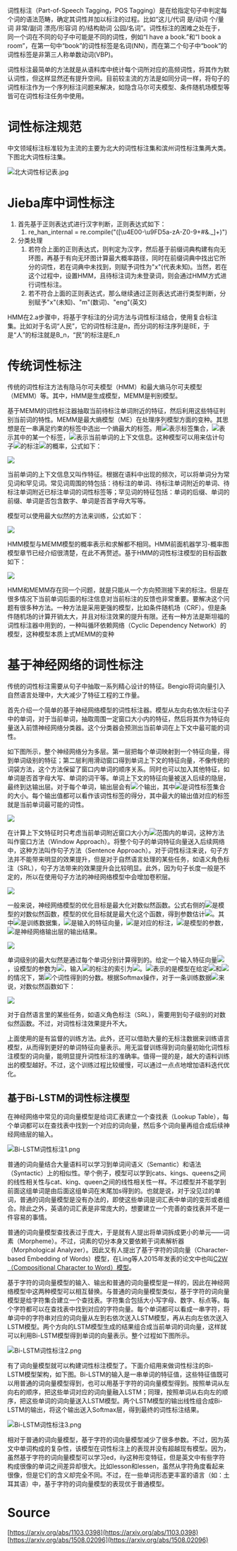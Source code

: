 词性标注（Part-of-Speech Tagging，POS Tagging）是在给指定句子中判定每个词的语法范畴，确定其词性并加以标注的过程。比如“这儿/代词 是/动词 个/量词 非常/副词 漂亮/形容词 的/结构助词 公园/名词”。词性标注的困难之处在于，同一个词在不同的句子中可能是不同的词性，例如“I have a book.”和“I book a room”，在第一句中“book”的词性标签是名词(NN)，而在第二个句子中“book”的词性标签是非第三人称单数动词(VBP)。

词性标注最简单的方法就是从语料库中统计每个词所对应的高频词性，将其作为默认词性，但这样显然还有提升空间。目前较主流的方法是如同分词一样，将句子的词性标注作为一个序列标注问题来解决，如隐含马尔可夫模型、条件随机场模型等皆可在词性标注任务中使用。

<a name="LuKPl"></a>
# 词性标注规范

中文领域标注标准较为主流的主要为北大的词性标注集和滨州词性标注集两大类。下图北大词性标注集。

![北大词性标记表.jpg](./img/1599012680916-297cc01c-608e-4f5e-ac4c-3834558a9369.jpeg)

<a name="vwnCC"></a>
# Jieba库中词性标注

1. 首先基于正则表达式进行汉字判断，正则表达式如下：
   1. re_han_internal = re.compile("([\u4E00-\u9FD5a-zA-Z0-9+#&\._]+)")
2. 分类处理
   1. 若符合上面的正则表达式，则判定为汉字，然后基于前缀词典构建有向无环图，再基于有向无环图计算最大概率路径，同时在前缀词典中找出它所分的词性，若在词典中未找到，则赋予词性为"x"(代表未知)。当然，若在这个过程中，设置HMM，且待标注词为未登录词，则会通过HMM方式进行词性标注。
   2. 若不符合上面的正则表达式，那么继续通过正则表达式进行类型判断，分别赋予"x"(未知)、"m"(数词)、"eng"(英文)

HMM在2.a步骤中，将基于字标注的分词方法与词性标注结合，使用复合标注集。比如对于名词“人民”，它的词性标注是n，而分词的标注序列是BE，于是“人”的标注就是B_n，“民”的标注是E_n

<a name="CAqX2"></a>
# 传统词性标注

传统的词性标注方法有隐马尔可夫模型（HMM）和最大熵马尔可夫模型（MEMM）等。其中，HMM是生成模型，MEMM是判别模型。

基于MEMM的词性标注器抽取当前待标注单词附近的特征，然后利用这些特征判别当前词的特性。MEMM是最大熵模型（ME）在处理序列模型方面的变种。其思想是在一串满足约束的标签中选出一个熵最大的标签。用![](./img/b9ece18c950afbfa6b0fdbfa4ff731d3.svg)表示标签集合，![](./img/e358efa489f58062f10dd7316b65649e.svg)表示其中的某一个标签，![](./img/2510c39011c5be704182423e3a695e91.svg)表示当前单词的上下文信息。这种模型可以用来估计句子![](./img/36a4677f91b0899d6604463be9630176.svg)的标注![](./img/fb0cbb02ddc0effaf3868522a73fc977.svg)的概率，公式如下：

![](./img/91301e5f9ba0b8bc063590b3ecf550d9.svg)

当前单词的上下文信息又叫作特征。根据在语料中出现的频次，可以将单词分为常见词和罕见词。常见词周围的特包括：待标注的单词、待标注单词附近的单词、待标注单词附近已标注单词的词性标签等；罕见词的特征包括：单词的后缀、单词的前缀、单词是否包含数字、单词是否首字母大写等。

模型可以使用最大似然的方法来训练，公式如下：

![](./img/ab6d98eea0fb6211ae4f2a57f44b1b0d.svg)

HMM模型与MEMM模型的概率表示和求解都不相同。HMM前面机器学习-概率图模型章节已经介绍很清楚，在此不再赘述。基于HMM的词性标注模型的目标函数如下：

![](./img/63d901f0c86d5569613db4544e75578e.svg)

HMM和MEMM存在同一个问题，就是只能从一个方向预测接下来的标注。但是在很多情况下当前单词后面的标注信息对当前标注的反馈也非常重要。要解决这个问题有很多种方法。一种方法是采用更强的模型，比如条件随机场（CRF）。但是条件随机场的计算开销太大，并且对标注效果的提升有限。还有一种方法是斯坦福的词性标注器中用到的，一种叫循环依赖网络（Cyclic Dependency Network）的模型，这种模型本质上式MEMM的变种
<a name="vxVwV"></a>
# 基于神经网络的词性标注

传统的词性标注需要从句子中抽取一系列精心设计的特征。Bengio将词向量引入自然语言处理中，大大减少了特征工程的工作量。

首先介绍一个简单的基于神经网络模型的词性标注器。模型从左向右依次标注句子中的单词，对于当前单词，抽取周围一定窗口大小内的特征，然后将其作为特征向量送入前馈神经网络分类器。这个分类器会预测出当前单词在上下文中最可能的词性。

如下图所示，整个神经网络分为多层。第一层把每个单词映射到一个特征向量，得到单词级别的特征；第二层利用滑动窗口得到单词上下文的特征向量，不像传统的词袋方法，这个方法保留了窗口内单词的顺序关系。同时也可以加入其他特征，如单词是否首字母大写、单词的词干等。单词上下文的特征向量被送入后续的隐层，最终到达输出层。对于每个单词，输出层会有![](./img/7b8b965ad4bca0e41ab51de7b31363a1.svg)个输出，其中![](./img/7b8b965ad4bca0e41ab51de7b31363a1.svg)是词性标签集合的大小。每个输出值都可以看作该词性标签的得分，其中最大的输出值对应的标签就是当前单词最可能的词性。

![](./img/1592023592661-1ce4c247-141a-4a6a-9541-249a179a3cfe.png)

在计算上下文特征时只考虑当前单词附近窗口大小为![](./img/8ce4b16b22b58894aa86c421e8759df3.svg)范围内的单词，这种方法叫作窗口方法（Window Approach）。将整个句子的单词特征向量送入后续网络中，这种方法叫作句子方法（Sentence Approach）。对于词性标注来说，句子方法并不能带来明显的效果提升，但是对于自然语言处理的某些任务，如语义角色标注（SRL），句子方法带来的效果提升会比较明显。此外，因为句子长度一般是不定的，所以在使用句子方法的神经网络模型中会增加卷积层。

![](./img/1592023592821-8ba529c2-149a-41e0-a9a1-c22469a54e5b.png)

一般来说，神经网络模型的优化目标是最大化对数似然函数。公式右侧的![](./img/ad69174a7f176924f001087d6a36f4bf.svg)是模型的对数似然函数，模型的优化目标就是最大化这个函数，得到参数估计![](./img/2554a2bb846cffd697389e5dc8912759.svg)。其中![](./img/b9ece18c950afbfa6b0fdbfa4ff731d3.svg)是训练数据集，![](./img/9dd4e461268c8034f5c8564e155c67a6.svg)是输入的特征向量，![](./img/415290769594460e2e485922904f345d.svg)是对应的标注，![](./img/2554a2bb846cffd697389e5dc8912759.svg)是模型的参数，![](./img/48759c95722423f1bb2922967770d0bb.svg)是神经网络输出层的输出结果。

![](./img/c1b3106beab01479dd0ab3be8aa14088.svg)

单词级别的最大似然是通过每个单词分别计算得到的。给定一个输入特征向量![](./img/9dd4e461268c8034f5c8564e155c67a6.svg)，设模型的参数为![](./img/2554a2bb846cffd697389e5dc8912759.svg)，输入![](./img/9dd4e461268c8034f5c8564e155c67a6.svg)的标注的索引为![](./img/415290769594460e2e485922904f345d.svg)。![](./img/d770c54e0522e7a760f4726cf6205a6c.svg)表示的是模型在给定![](./img/9dd4e461268c8034f5c8564e155c67a6.svg)和![](./img/2554a2bb846cffd697389e5dc8912759.svg)的情况下，第![](./img/363b122c528f54df4a0446b6bab05515.svg)个词性得到的分数。根据Softmax操作，对于一条训练数据![](./img/90cbc22edf225adf8a68974f51227f05.svg)来说，对数似然函数如下：

![](./img/0708e8e2af028a81f42528a56ad1ee82.svg)

对于自然语言里的某些任务，如语义角色标注（SRL），需要用到句子级别的对数似然函数。不过，对词性标注效果提升不大。

上面使用的是有监督的训练方法。此外，还可以借助大量的无标注数据来训练语言模型，从而得到更好的单词特征向量表示。用无监督训练得到词向量初始化词性标注模型的词向量，能明显提升词性标注的准确率。值得一提的是，越大的语料训练出的模型越好。不过，这个训练过程比较缓慢，可以通过一点点地增加语料迭代优化。

<a name="UAS4m"></a>
## 基于Bi-LSTM的词性标注模型

在神经网络中常见的词向量模型是给词汇表建立一个查找表（Lookup Table），每个单词都可以在查找表中找到一个对应的词向量，然后多个词向量再组合成后续神经网络层的输入。

![Bi-LSTM词性标注1.png](./img/1599014360590-95f2642a-cd70-4e75-a312-09bf13a09938.png)

普通的词向量结合大量语料可以学习到单词间语义（Semantic）和语法（Syntactic）上的相似性。举个例子，模型可以学到cats、kings、queens之间的线性相关性与cat、king、queen之间的线性相关性一样。不过模型并不能学到前面这组单词是由后面这组单词在末尾加s得到的。也就是说，对于没见过的单词，普通的词向量模型是没有办法的，即使这些单词是词汇表中单词的变形或者组合。除此之外，英语的词汇表是非常庞大的，想要建立一个完善的查找表并不是一件容易的事情。

普通的词向量模型查找表过于庞大，于是就有人提出将单词拆成更小的单元——词素（Morpheme）。不过，词素的切分本身又要依赖于词素解析器（Morphological Analyzer）。因此又有人提出了基于字符的词向量（Character-based Embedding of Words）模型，在Ling等人2015年发表的论文中也叫[C2W（Compositional Character to Word）模型](https://aclweb.org/anthology/D15-1176)。

基于字符的词向量模型的输入、输出和普通的词向量模型是一样的，因此在神经网络模型中这两种模型可以相互替换。与普通的词向量模型类似，基于字符的词向量模型是给字符集合建立一个查找表。字符集合包括大小写字母、数字、标点等。每个字符都可以在查找表中找到对应的字符向量。每个单词都可以看成一串字符，将单词中的字符串对应的词向量从左到右依次送入LSTM模型，再从右向左依次送入LSTM模型。两个方向的LSTM模型生成的结果组合成当前单词的词向量，这样就可以利用Bi-LSTM模型得到单词的向量表示。整个过程如下图所示。

![Bi-LSTM词性标注2.png](./img/1599014368152-bdc3801e-1ef5-48ce-8745-a726bf34433b.png)

有了词向量模型就可以构建词性标注模型了。下面介绍用来做词性标注的Bi-LSTM模型架构，如下图。Bi-LSTM的输入是一串单词的特征值，这些特征值既可以用普通的词向量模型得到，也可以用基于字符的词向量模型得到。按照单词从左向右的顺序，把这些单词对应的词向量融入LSTM；同理，按照单词从右向左的顺序，把这些单词的词向量送入LSTM模型。两个LSTM模型的输出线性组合成Bi-LSTM的输出，将这个输出送入Softmax层，得到最终的词性标注结果。

![Bi-LSTM词性标注3.png](./img/1599014375977-9c0798fa-ef86-46ba-b053-12cb76599a2b.png)

相对于普通的词向量模型，基于字符的词向量模型减少了很多参数。不过，因为英文中单词构成的复杂性，该模型在词性标注上的表现并没有超越现有模型。因为，虽然基于字符的词向量模型可以学习ed，ily这种形变特征，但是英文中有些字符构成很像的单词之间差异却很大。比如lesson和lessen，虽然从字符角度看起来很像，但是它们的含义却完全不同。不过，在一些单词形态更丰富的语言（如：土耳其语）中，基于字符的词向量模型的表现优于普通模型。
<a name="mlZ03"></a>
# Source

[https://arxiv.org/abs/1103.0398](https://arxiv.org/abs/1103.0398)<br />[https://arxiv.org/abs/1508.02096](https://arxiv.org/abs/1508.02096)

